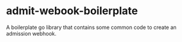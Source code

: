 # admit-webook-boilerplate
A boilerplate go library that contains some common code to create an admission webhook.
